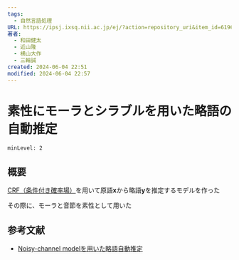 ```yaml
---
tags:
  - 自然言語処理
URL: https://ipsj.ixsq.nii.ac.jp/ej/?action=repository_uri&item_id=61963&file_id=1&file_no=1
著者:
  - 和田健太
  - 近山隆
  - 横山大作
  - 三輪誠
created: 2024-06-04 22:51
modified: 2024-06-04 22:57
---
```


# 素性にモーラとシラブルを用いた略語の自動推定

```table-of-contents
minLevel: 2
```

## 概要

[CRF（条件付き確率場）](https://ja.wikipedia.org/wiki/%E6%9D%A1%E4%BB%B6%E4%BB%98%E3%81%8D%E7%A2%BA%E7%8E%87%E5%A0%B4#:~:text=%E6%9D%A1%E4%BB%B6%E4%BB%98%E3%81%8D%E7%A2%BA%E7%8E%87%E5%A0%B4%EF%BC%88%E3%81%98%E3%82%87%E3%81%86,%E3%81%AB%E3%82%88%E3%81%8F%E5%88%A9%E7%94%A8%E3%81%95%E3%82%8C%E3%82%8B%E3%80%82)を用いて原語$\textbf{x}$から略語$\textbf{y}$を推定するモデルを作った

その際に、モーラと音節を素性として用いた

## 参考文献

- [Noisy-channel modelを用いた略語自動推定](Noisy-channel%20modelを用いた略語自動推定.md)
